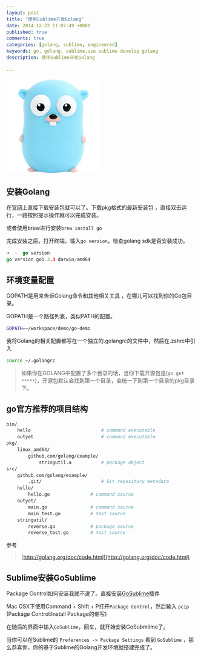 ```yaml
---
layout: post
title: "使用Sublime开发Golang"
date: 2014-12-22 11:07:49 +0800
published: true
comments: true
categories: [golang, sublime, engineered]
keywords: go, golang, sublime,use sublime develop golang
description: 使用Sublime开发Golang

---
```


![golang logo](./images/blog/golang.jpg)

## 安装Golang

在[官网](http://golang.org)上直接下载安装包就可以了。下载pkg格式的最新安装包 ，直接双击运行，一路按照提示操作就可以完成安装。

或者使用brew进行安装```brew install go```

完成安装之后，打开终端，输入```go version```，检查golang sdk是否安装成功。

```go
➜  ~  go version
go version go1.3.3 darwin/amd64
```

## 环境变量配置

GOPATH是用来告诉Golang命令和其他相关工具 ，在哪儿可以找到你的Go包目录。

GOPATH是一个路径列表，类似PATH的配置。

```bash
GOPATH=~/workspace/demo/go-demo
```
我将Golang的相关配置都写在一个独立的.golangrc的文件中，然后在.zshrc中引入

```bash
source ~/.golangrc
```

> 如果你在GOLANG中配置了多个目录的话，当你下载开源包是(```go get *****```)，开源包默认会找到第一个目录，会统一下到第一个目录的pkg目录下。

## go官方推荐的项目结构

```bash
bin/
    hello                          # command executable
    outyet                         # command executable
pkg/
    linux_amd64/
        github.com/golang/example/
            stringutil.a           # package object
src/
    github.com/golang/example/
        .git/                      # Git repository metadata
	hello/
	    hello.go               # command source
	outyet/
	    main.go                # command source
	    main_test.go           # test source
	stringutil/
	    reverse.go             # package source
	    reverse_test.go        # test source
```

参考
> [http://golang.org/doc/code.html](http://golang.org/doc/code.html)

## Sublime安装GoSublime

Package Control如何安装我就不说了。直接安装[GoSublime](https://github.com/DisposaBoy/GoSublime)插件

Mac OSX下使用Command + Shift + P打开```Package Control```，然后输入 ```pcip``` (Package Control:Install Package的缩写)

在随后的界面中输入```GoSublime```，回车，就开始安装GoSubmlime了。

当你可以在Sublime的 ```Preferences -> Package Settings``` 看到 ```GoSublime``` ，那么恭喜你，你的基于Sublime的Golang开发环境就搭建完成了。